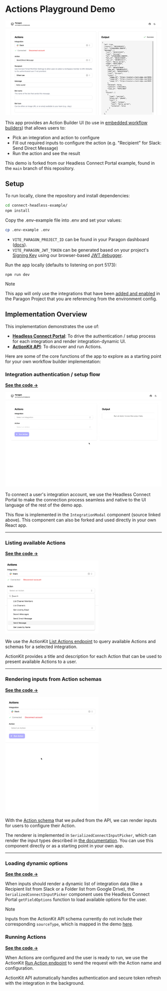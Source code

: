 # Actions Playground Demo

![Actions Playground](/static/[Connect%20Headless%20Example]%202025-08-08%20at%2002.04.32%20AM@2x.png)

This app provides an Action Builder UI (to use in [embedded workflow builders](https://www.useparagon.com/learn/implement-a-workflow-builder-with-3rd-party-actions/)) that allows users to:
- Pick an integration and action to configure
- Fill out required inputs to configure the action (e.g. "Recipient" for Slack: Send Direct Message)
- Run the action and see the result


This demo is forked from our Headless Connect Portal example, found in the `main` branch of this repository.

## Setup

To run locally, clone the repository and install dependencies:

```bash
cd connect-headless-example/
npm install
```

Copy the .env-example file into .env and set your values:
```bash
cp .env-example .env
```
- `VITE_PARAGON_PROJECT_ID` can be found in your Paragon dashboard ([docs](https://docs.useparagon.com/getting-started/installing-the-connect-sdk#how-do-i-find-my-project-id)).
- `VITE_PARAGON_JWT_TOKEN` can be generated based on your project's [Signing Key](https://docs.useparagon.com/getting-started/installing-the-connect-sdk#1-generate-a-paragon-signing-key) using our browser-based [JWT debugger](https://jwt.useparagon.com).

Run the app locally (defaults to listening on port 5173):

```
npm run dev
```

> [!NOTE]  
> This app will only use the integrations that have been [added and enabled](https://docs.useparagon.com/getting-started/adding-an-integration#adding-integrations) in the Paragon Project that you are referencing from the environment config. 

## Implementation Overview

This implementation demonstrates the use of:
- [**Headless Connect Portal**](https://docs.useparagon.com/connect-portal/headless-connect-portal): To drive the authentication / setup process for each integration and render integration-dynamic UI.
- [**ActionKit API**](https://docs.useparagon.com/actionkit/overview): To discover and run Actions.

Here are some of the core functions of the app to explore as a starting point for your own workflow builder implementation:

### Integration authentication / setup flow

[**See the code &rarr;**](https://github.com/useparagon/connect-headless-example/blob/d050a9afb3a955ff7fe3240bcc68ac3e99ae8b8b/src/components/feature/integration/integration-modal/integration-modal.tsx#L33)


![Jira install flow of Headless Connect Portal](/static/[Connect%20Headless%20Example]%202025-08-08%20at%2002.26.33%20AM.gif)

To connect a user's integration account, we use the Headless Connect Portal to make the connection process seamless and native to the UI language of the rest of the demo app.

This flow is implemented in the `IntegrationModal` component (source linked above). This component can also be forked and used directly in your own React app.

---

### Listing available Actions

[**See the code &rarr;**](https://github.com/useparagon/connect-headless-example/blob/actionkit/src/components/feature/action-tester.tsx#L54-L71)


<img alt="Available actions for Slack" src="/static/actions.png" width="300" />

We use the ActionKit [List Actions endpoint](https://docs.useparagon.com/actionkit/api-reference#list-actions) to query available Actions and schemas for a selected integration. 

ActionKit provides a title and description for each Action that can be used to present available Actions to a user.

---

### Rendering inputs from Action schemas

[**See the code &rarr;**](https://github.com/useparagon/connect-headless-example/blob/actionkit/src/components/feature/serialized-connect-input-picker.tsx)

<img alt="Inputs for Slack Send Message" src="/static/inputs.gif" width="300" />

With the [Action schema](https://docs.useparagon.com/actionkit/schema-formats#paragon-format) that we pulled from the API, we can render inputs for users to configure their Action.

The renderer is implemented in `SerializedConnectInputPicker`, which can render the input types described in [the documentation](https://docs.useparagon.com/actionkit/schema-formats#overview). You can use this component directly or as a starting point in your own app. 

---

### Loading dynamic options

[**See the code &rarr;**](https://github.com/useparagon/connect-headless-example/blob/actionkit/src/components/feature/dynamic-enum.tsx#L18-L24)

When inputs should render a dynamic list of integration data (like a Recipient list from Slack or a Folder list from Google Drive), the `SerializedConnectInputPicker` component uses the Headless Connect Portal `getFieldOptions` function to load available options for the user. 

> [!NOTE]  
> Inputs from the ActionKit API schema currently do not include their corresponding `sourceType`, which is mapped in the demo [here](https://github.com/useparagon/connect-headless-example/blob/actionkit/src/components/feature/action-tester.tsx#L354-L370).

### Running Actions

[**See the code &rarr;**](https://github.com/useparagon/connect-headless-example/blob/actionkit/src/components/feature/action-tester.tsx#L128-L154)

When Actions are configured and the user is ready to run, we use the ActionKit [Run Action endpoint](https://docs.useparagon.com/actionkit/api-reference#run-action) to send the request with the Action name and configuration.

ActionKit API automatically handles authentication and secure token refresh with the integration in the background.


